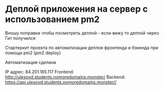 # Деплой приложения на сервер с использованием pm2

Вношу поправки чтобы посмотреть деплой - если вижу то деплой через Гит получился

Стартеркит проекта по автоматизации деплоя фронтенда и бэкенда при помощи pm2 (pm2 deploy)

Автоматизация сделана

IP адрес: 84.201.165.117
Frontend: http://ulesovd.students.nomoredomains.monster/
Backend: https://api.ulesovd.students.nomoredomains.monster//
